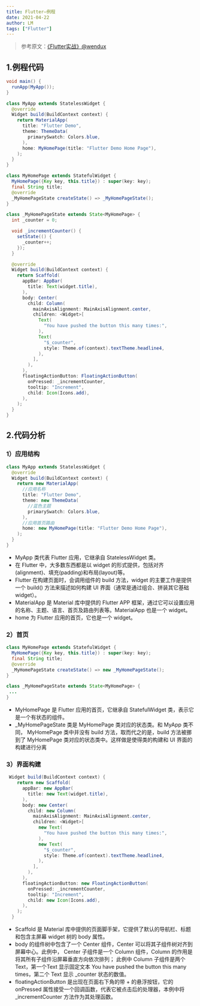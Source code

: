 ```yaml
---
title: Flutter—例程
date: 2021-04-22
author: LM
tags: ["Flutter"]
---
```


> 参考原文：[《Flutter实战》@wendux ](https://book.flutterchina.club/)

## 1.例程代码

```java
void main() {
  runApp(MyApp());
}

class MyApp extends StatelessWidget {
  @override
  Widget build(BuildContext context) {
    return MaterialApp(
      title: "Flutter Demo",
      theme: ThemeData(
        primarySwatch: Colors.blue,
      ),
      home: MyHomePage(title: "Flutter Demo Home Page"),
    );
  }
}

class MyHomePage extends StatefulWidget {
  MyHomePage({Key key, this.title}) : super(key: key);
  final String title;
  @override
  _MyHomePageState createState() => _MyHomePageState();
}

class _MyHomePageState extends State<MyHomePage> {
  int _counter = 0;

  void _incrementCounter() {
    setState(() {
      _counter++;
    });
  }

  @override
  Widget build(BuildContext context) {
    return Scaffold(
      appBar: AppBar(
        title: Text(widget.title),
      ),
      body: Center(
        child: Column(
          mainAxisAlignment: MainAxisAlignment.center,
          children: <Widget>[
            Text(
              "You have pushed the button this many times:",
            ),
            Text(
              "$_counter",
              style: Theme.of(context).textTheme.headline4,
            ),
          ],
        ),
      ),
      floatingActionButton: FloatingActionButton(
        onPressed: _incrementCounter,
        tooltip: "Increment",
        child: Icon(Icons.add),
      ), 
    );
  }
}

```

## 2.代码分析

### 1）应用结构

```java
class MyApp extends StatelessWidget {
  @override
  Widget build(BuildContext context) {
    return new MaterialApp(
      //应用名称  
      title: "Flutter Demo", 
      theme: new ThemeData(
        //蓝色主题  
        primarySwatch: Colors.blue,
      ),
      //应用首页路由  
      home: new MyHomePage(title: "Flutter Demo Home Page"),
    );
  }
}
```

- MyApp 类代表 Flutter 应用，它继承自 StatelessWidget 类。
- 在 Flutter 中，大多数东西都是以 widget 的形式提供，包括对齐(alignment)、填充(padding)和布局(layout)等。
- Flutter 在构建页面时，会调用组件的 build 方法，widget 的主要工作是提供一个 build() 方法来描述如何构建 UI 界面（通常是通过组合、拼装其它基础 widget）。
- MaterialApp 是 Material 库中提供的 Flutter APP 框架，通过它可以设置应用的名称、主题、语言、首页及路由列表等。MaterialApp 也是一个 widget。
- home 为 Flutter 应用的首页，它也是一个 widget。

### 2）首页

```java
class MyHomePage extends StatefulWidget {
  MyHomePage({Key key, this.title}) : super(key: key);
  final String title;
  @override
  _MyHomePageState createState() => new _MyHomePageState();
}

class _MyHomePageState extends State<MyHomePage> {
 ...
}
```

- MyHomePage 是 Flutter 应用的首页，它继承自 StatefulWidget 类，表示它是一个有状态的组件。
- _MyHomePageState 类是 MyHomePage 类对应的状态类。和 MyApp 类不同， MyHomePage 类中并没有 build 方法，取而代之的是，build 方法被挪到了 MyHomePage 类对应的状态类中。这样做是使得类的构建和 UI 界面的构建进行分离

### 3）界面构建

```java
 Widget build(BuildContext context) {
    return new Scaffold(
      appBar: new AppBar(
        title: new Text(widget.title),
      ),
      body: new Center(
        child: new Column(
          mainAxisAlignment: MainAxisAlignment.center,
          children: <Widget>[
            new Text(
              "You have pushed the button this many times:",
            ),
            new Text(
              "$_counter",
              style: Theme.of(context).textTheme.headline4,
            ),
          ],
        ),
      ),
      floatingActionButton: new FloatingActionButton(
        onPressed: _incrementCounter,
        tooltip: "Increment",
        child: new Icon(Icons.add),
      ),
    );
  }
```

- Scaffold 是 Material 库中提供的页面脚手架，它提供了默认的导航栏、标题和包含主屏幕 widget 树的 body 属性。
- body 的组件树中包含了一个 Center 组件，Center 可以将其子组件树对齐到屏幕中心。此例中， Center 子组件是一个 Column 组件，Column 的作用是将其所有子组件沿屏幕垂直方向依次排列； 此例中 Column 子组件是两个 Text，第一个Text 显示固定文本 You have pushed the button this many times，第二个 Text 显示 _counter 状态的数值。
- floatingActionButton 是出现在页面右下角的带 + 的悬浮按钮，它的 onPressed 属性接受一个回调函数，代表它被点击后的处理器，本例中将 _incrementCounter 方法作为其处理函数。